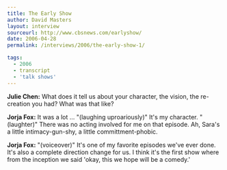 ```yaml
---
title: The Early Show 
author: David Masters
layout: interview
sourceurl: http://www.cbsnews.com/earlyshow/
date: 2006-04-28
permalink: /interviews/2006/the-early-show-1/

tags:
  - 2006
  - transcript
  - 'talk shows'
---
```


**Julie Chen:** What does it tell us about your character, the vision, the re-creation you had? What was that like?

**Jorja Fox:** It was a lot ... "(laughing uproariously)" It's my character. "(laughter)" There was no acting involved for me on that episode. Ah, Sara's a little intimacy-gun-shy, a little committment-phobic.

**Jorja Fox:** "(voiceover)" It's one of my favorite episodes we've ever done. It's also a complete direction change for us. I think it's the first show where from the inception we said 'okay, this we hope will be a comedy.'  